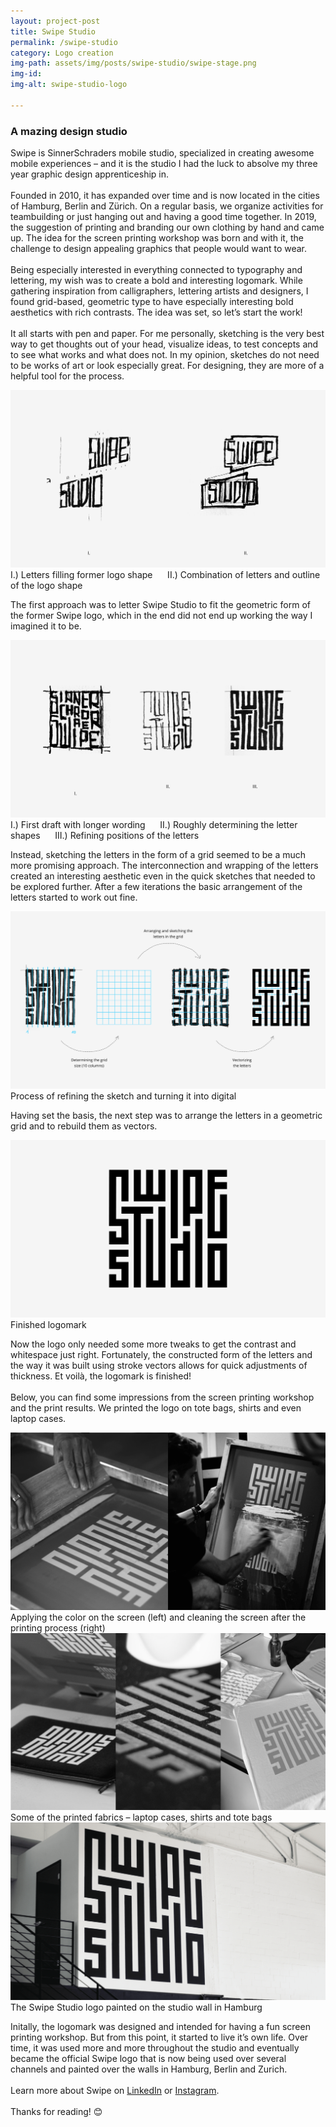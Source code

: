 ```yaml
---
layout: project-post
title: Swipe Studio
permalink: /swipe-studio
category: Logo creation
img-path: assets/img/posts/swipe-studio/swipe-stage.png
img-id:
img-alt: swipe-studio-logo

---
```


<h3 class="article-headline">A mazing design studio</h3>

Swipe is SinnerSchraders mobile studio, specialized in creating awesome mobile experiences – and it is the studio I had the luck to absolve my three year graphic design apprenticeship in. 
<br><br>
Founded in 2010, it has expanded over time and is now located in the cities of Hamburg, Berlin and Zürich. On a regular basis, we organize activities for teambuilding or just hanging out and having a good time together. In 2019, the suggestion of printing and branding our own clothing by hand and came up. The idea for the screen printing workshop was born and with it, the challenge to design appealing graphics that people would want to wear. 
<br><br>
Being especially interested in everything connected to typography and lettering, my wish was to create a bold and interesting logomark. While gathering inspiration from calligraphers, lettering artists and designers, I found grid-based, geometric type to have especially interesting bold aesthetics with rich contrasts. The idea was set, so let’s start the work! 
<br><br>
It all starts with pen and paper. For me personally, sketching is the very best way to get thoughts out of your head, visualize ideas, to test concepts and to see what works and what does not. In my opinion, sketches do not need to be works of art or look especially great. For designing, they are more of a helpful tool for the process.

<div class="additional-img">
    <img src="assets/img/posts/swipe-studio/swipe-article-01.png" alt="first sketches on paper">
    <span class="additional-img-desc">I.) Letters filling former logo shape &nbsp;&nbsp;&nbsp;&nbsp; II.) Combination of letters and outline of the logo shape</span>
</div>

The first approach was to letter Swipe Studio to fit the geometric form of the former Swipe logo, which in the end did not end up working the way I imagined it to be. 

<div class="additional-img">
    <img src="assets/img/posts/swipe-studio/swipe-article-02.png" alt="">
    <span class="additional-img-desc">I.) First draft with longer wording &nbsp;&nbsp;&nbsp;&nbsp; II.) Roughly determining the letter shapes &nbsp;&nbsp;&nbsp;&nbsp; III.) Refining positions of the letters </span>
</div>

Instead, sketching the letters in the form of a grid seemed to be a much more promising approach. The interconnection and wrapping of the letters created an interesting aesthetic even in the quick sketches that needed to be explored further. After a few iterations the basic arrangement of the letters started to work out fine.

<div class="additional-img">
    <img src="assets/img/posts/swipe-studio/swipe-article-03.png" alt="">
    <span class="additional-img-desc"> Process of refining the sketch and turning it into digital</span>
</div>

Having set the basis, the next step was to arrange the letters in a geometric grid and to rebuild them as vectors.

<div class="additional-img">
    <img src="assets/img/posts/swipe-studio/swipe-article-04.png" alt="">
    <span class="additional-img-desc">Finished logomark </span>
</div>

Now the logo only needed some more tweaks to get the contrast and whitespace just right. Fortunately, the constructed form of the letters and the way it was built using stroke vectors allows for quick adjustments of thickness. Et voilà, the logomark is finished!
<br><br>
Below, you can find some impressions from the screen printing workshop and the print results. We printed the logo on tote bags, shirts and even laptop cases.

<div class="additional-img">
    <img src="assets/img/posts/swipe-studio/swipe-article-05.png" alt="">
    <span class="additional-img-desc">Applying the color on the screen (left) and cleaning the screen after the printing process (right) </span>
</div>

<div class="additional-img">
    <img src="assets/img/posts/swipe-studio/swipe-article-06.png" alt="">
    <span class="additional-img-desc">Some of the printed fabrics – laptop cases, shirts and tote bags </span>
</div>

<div class="additional-img">
    <img src="assets/img/posts/swipe-studio/swipe-article-07.png" alt="">
    <span class="additional-img-desc">The Swipe Studio logo painted on the studio wall in Hamburg </span>
</div>

Initally, the logomark was designed and intended for having a fun screen printing workshop. But from this point, it started to live it’s own life. Over time, it was used more and more throughout the studio and eventually became the official Swipe logo that is now being used over several channels and painted over the walls in Hamburg, Berlin and Zurich.
<br><br>
Learn more about Swipe on 
<a class="underline" href="https://www.linkedin.com/company/sinnerschrader-swipe-gmbh/" target="_blank">LinkedIn</a>
or
<a class="underline" href="https://www.instagram.com/swipestudio/" target="_blank">Instagram</a>.
<br><br>
Thanks for reading! 😊
